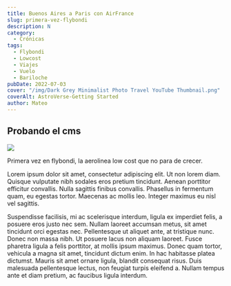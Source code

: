 ```yaml
---
title: Buenos Aires a Paris con AirFrance
slug: primera-vez-flybondi
description: N
category:
  - Crónicas
tags:
  - Flybondi
  - Lowcost
  - Viajes
  - Vuelo
  - Bariloche
pubDate: 2022-07-03
cover: "/img/Dark Grey Minimalist Photo Travel YouTube Thumbnail.png"
coverAlt: AstroVerse-Getting Started
author: Mateo 
---
```


## Probando el cms

![](</images/Captura de pantalla 2024-05-08 123330.png>)

Primera vez en flybondi, la aerolinea low cost que no para de crecer.

Lorem ipsum dolor sit amet, consectetur adipiscing elit. Ut non lorem diam. Quisque vulputate nibh sodales eros pretium tincidunt. Aenean porttitor efficitur convallis. Nulla sagittis finibus convallis. Phasellus in fermentum quam, eu egestas tortor. Maecenas ac mollis leo. Integer maximus eu nisl vel sagittis.

Suspendisse facilisis, mi ac scelerisque interdum, ligula ex imperdiet felis, a posuere eros justo nec sem. Nullam laoreet accumsan metus, sit amet tincidunt orci egestas nec. Pellentesque ut aliquet ante, at tristique nunc. Donec non massa nibh. Ut posuere lacus non aliquam laoreet. Fusce pharetra ligula a felis porttitor, at mollis ipsum maximus. Donec quam tortor, vehicula a magna sit amet, tincidunt dictum enim. In hac habitasse platea dictumst. Mauris sit amet ornare ligula, blandit consequat risus. Duis malesuada pellentesque lectus, non feugiat turpis eleifend a. Nullam tempus ante et diam pretium, ac faucibus ligula interdum.
